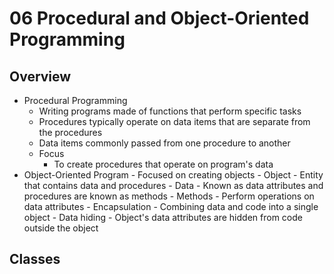 # 06 Procedural and Object-Oriented Programming
## Overview
- Procedural Programming
	- Writing programs made of functions that perform specific tasks
	- Procedures typically operate on data items that are separate from the procedures
	- Data items commonly passed from one procedure to another
	- Focus
		- To create procedures that operate on program's data 
- Object-Oriented Program
		- Focused on creating objects
			- Object
				- Entity that contains data and procedures
			- Data
				- Known as data attributes and procedures are known as methods 
			- Methods
				- Perform operations on data attributes
		- Encapsulation
			- Combining data and code into a single object
		- Data hiding
			- Object's data attributes are hidden from code outside the object
## Classes
